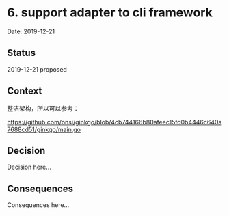 # 6. support adapter to cli framework

Date: 2019-12-21

## Status

2019-12-21 proposed

## Context

整洁架构，所以可以参考：

https://github.com/onsi/ginkgo/blob/4cb744166b80afeec15fd0b4446c640a7688cd51/ginkgo/main.go

## Decision

Decision here...

## Consequences

Consequences here...
